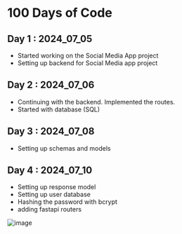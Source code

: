 # 100 Days of Code

## Day 1 : 2024_07_05 
- Started working on the Social Media App project 
- Setting up backend for Social Media app project

## Day 2 : 2024_07_06
- Continuing with the backend. Implemented the routes.
- Started with database (SQL)
  
## Day 3 : 2024_07_08 
- Setting up schemas and models 

## Day 4 : 2024_07_10
- Setting up response model
- Setting up user database
- Hashing the password with bcrypt
- adding fastapi routers 

![image](https://github.com/sree-r-one/learning-log/assets/19352785/928a81e9-ac2e-4072-a744-ed52409d24c9)
